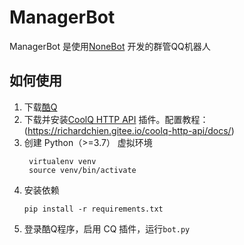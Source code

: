  # ManagerBot

ManagerBot 是使用[NoneBot](https://github.com/nonebot/nonebot) 开发的群管QQ机器人
 
 ## 如何使用
 
 1. 下载[酷Q](https://cqp.cc/b/news)
 2. 下载并安装[CoolQ HTTP API](https://github.com/richardchien/coolq-http-api) 插件。配置教程：(https://richardchien.gitee.io/coolq-http-api/docs/)
 3. 创建 Python（>=3.7） 虚拟环境
     ```shell script
      virtualenv venv
      source venv/bin/activate
    ```
 4. 安装依赖
    ```shell script
    pip install -r requirements.txt
    ```
 5. 登录酷Q程序，启用 CQ 插件，运行`bot.py`
